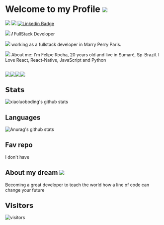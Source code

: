 # Welcome to my Profile <img src="https://img.icons8.com/clouds/32/000000/github.png"/>

[![](https://img.shields.io/badge/-@ferouck-%231DA1F2?style=flat-square&logo=twitter&logoColor=ffffff)](https://twitter.com/ferouck)
[![](https://img.shields.io/badge/-@ferouck-%23181717?style=flat-square&logo=github)](https://github.com/ferouck)
[![Linkedin Badge](https://img.shields.io/badge/-feliperocha-blue?style=flat-square&logo=Linkedin&logoColor=white&link=https://www.linkedin.com/in/felipe-isaquiel-b1bb76145/)](https://www.linkedin.com/in/felipe-isaquiel-b1bb76145/)


<img src="https://img.icons8.com/officexs/16/000000/code.png"/> 𝑰 FullStack Developer

<img src="https://img.icons8.com/plasticine/16/000000/work.png"/> working as a fullstack developer in Marry Perry Paris.

<img src="https://img.icons8.com/cute-clipart/16/000000/ask-question.png"/> About me: I'm Felipe Rocha,  20 years old and live in Sumaré, Sp-Brazil. I Love React, React-Native, JavaScript and Python


## <img src="https://img.shields.io/badge/typescript%20-%23007ACC.svg?&style=for-the-badge&logo=typescript&logoColor=white"/><img src="https://img.shields.io/badge/node.js%20-%2343853D.svg?&style=for-the-badge&logo=node.js&logoColor=white"/><img src="https://img.shields.io/badge/python%20-%2314354C.svg?&style=for-the-badge&logo=python&logoColor=white"/><img src="https://img.shields.io/badge/php-%23777BB4.svg?&style=for-the-badge&logo=php&logoColor=white"/>


## 𝗦𝘁𝗮𝘁𝘀
![xiaoluoboding's github stats](https://github-readme-stats.vercel.app/api?username=ferouck&show_icons=true&theme=dracula)

## Languages
![Anurag's github stats](https://github-readme-stats.vercel.app/api/top-langs/?username=ferouck&show_icons=true&theme=dracula)

## Fav repo
I don't have 

## About my dream <img src="https://img.icons8.com/office/24/000000/partly-cloudy-night--v2.png"/>
Becoming a great developer to teach the world how a line of code can change your future

## 𝗩𝗶𝘀𝗶𝘁𝗼𝗿𝘀

![visitors](https://visitor-badge.glitch.me/badge?page_id=ferouck)
